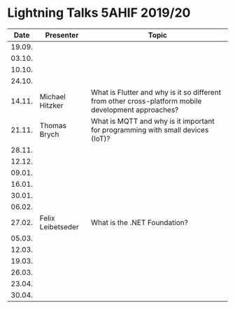 # Lightning Talks 5AHIF 2019/20

|  Date  | Presenter | Topic |
| ------ | --------- | ----- |
| 19.09. |           |       |
| 03.10. |           |       |
| 10.10. |           |       |
| 24.10. |           |       |
| 14.11. |Michael Hitzker|What is Flutter and why is it so different from other cross-platform mobile development approaches?|
| 21.11. | Thomas Brych | What is MQTT and why is it important for programming with small devices (IoT)? |
| 28.11. |           |       |
| 12.12. |           |       |
| 09.01. |           |       |
| 16.01. |           |       |
| 30.01. |           |       |
| 06.02. |           |       |
| 27.02. |   Felix Leibetseder        |     What is the .NET Foundation?  |
| 05.03. |           |       |
| 12.03. |           |       |
| 19.03. |           |       |
| 26.03. |           |       |
| 23.04. |           |       |
| 30.04. |           |       |
